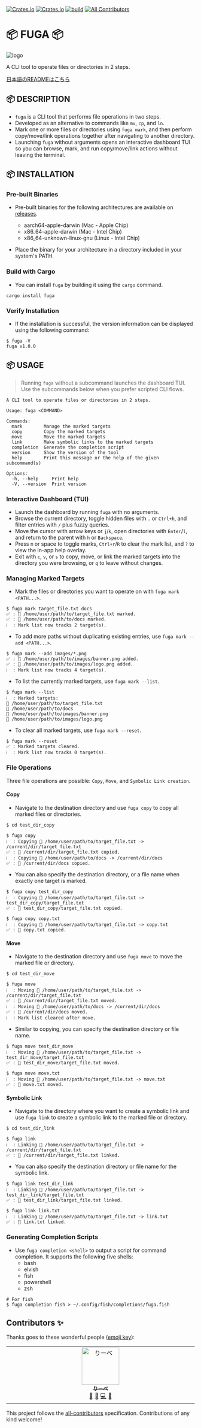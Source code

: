[![Crates.io](https://img.shields.io/crates/v/fuga)](https://crates.io/crates/fuga)
[![Crates.io](https://img.shields.io/crates/l/fuga)](https://github.com/liebe-magi/fuga/blob/main/LICENSE)
[![build](https://github.com/liebe-magi/fuga/actions/workflows/build.yml/badge.svg?branch=main&event=push)](https://github.com/liebe-magi/fuga/actions/workflows/build.yml)<!-- ALL-CONTRIBUTORS-BADGE:START - Do not remove or modify this section -->
[![All Contributors](https://img.shields.io/badge/all_contributors-1-orange.svg?style=flat-square)](#contributors-)
<!-- ALL-CONTRIBUTORS-BADGE:END -->

# 📦 FUGA 📦

![logo](/res/logo_256.jpg)

A CLI tool to operate files or directories in 2 steps.

[日本語のREADMEはこちら](README_jp.md)

## 📦 DESCRIPTION

- `fuga` is a CLI tool that performs file operations in two steps.
- Developed as an alternative to commands like `mv`, `cp`, and `ln`.
- Mark one or more files or directories using `fuga mark`, and then perform copy/move/link operations together after navigating to another directory.
- Launching `fuga` without arguments opens an interactive dashboard TUI so you can browse, mark, and run copy/move/link actions without leaving the terminal.

## 📦 INSTALLATION

### Pre-built Binaries

- Pre-built binaries for the following architectures are available on [releases](https://github.com/liebe-magi/fuga/releases).

  - aarch64-apple-darwin (Mac - Apple Chip)
  - x86_64-apple-darwin (Mac - Intel Chip)
  - x86_64-unknown-linux-gnu (Linux - Intel Chip)

- Place the binary for your architecture in a directory included in your system's PATH.

### Build with Cargo

- You can install `fuga` by building it using the `cargo` command.

```
cargo install fuga
```

### Verify Installation

- If the installation is successful, the version information can be displayed using the following command:

```
$ fuga -V
fuga v1.0.0
```

## 📦 USAGE

> Running `fuga` without a subcommand launches the dashboard TUI. Use the subcommands below when you prefer scripted CLI flows.

```
A CLI tool to operate files or directories in 2 steps.

Usage: fuga <COMMAND>

Commands:
  mark        Manage the marked targets
  copy        Copy the marked targets
  move        Move the marked targets
  link        Make symbolic links to the marked targets
  completion  Generate the completion script
  version     Show the version of the tool
  help        Print this message or the help of the given subcommand(s)

Options:
  -h, --help     Print help
  -V, --version  Print version
```

### Interactive Dashboard (TUI)

- Launch the dashboard by running `fuga` with no arguments.
- Browse the current directory, toggle hidden files with `.` or `Ctrl+h`, and filter entries with `/` plus fuzzy queries.
- Move the cursor with arrow keys or `j`/`k`, open directories with `Enter`/`l`, and return to the parent with `h` or `Backspace`.
- Press `m` or space to toggle marks, `Ctrl+r`/`R` to clear the mark list, and `?` to view the in-app help overlay.
- Exit with `c`, `v`, or `s` to copy, move, or link the marked targets into the directory you were browsing, or `q` to leave without changes.

### Managing Marked Targets

- Mark the files or directories you want to operate on with `fuga mark <PATH...>`.

```
$ fuga mark target_file.txt docs
✅ : 📄 /home/user/path/to/target_file.txt marked.
✅ : 📁 /home/user/path/to/docs marked.
ℹ️  : Mark list now tracks 2 target(s).
```

- To add more paths without duplicating existing entries, use `fuga mark --add <PATH...>`.

```
$ fuga mark --add images/*.png
✅ : 📄 /home/user/path/to/images/banner.png added.
✅ : 📄 /home/user/path/to/images/logo.png added.
ℹ️  : Mark list now tracks 4 target(s).
```

- To list the currently marked targets, use `fuga mark --list`.

```
$ fuga mark --list
ℹ️  : Marked targets:
📄 /home/user/path/to/target_file.txt
📁 /home/user/path/to/docs
📄 /home/user/path/to/images/banner.png
📄 /home/user/path/to/images/logo.png
```

- To clear all marked targets, use `fuga mark --reset`.

```
$ fuga mark --reset
✅ : Marked targets cleared.
ℹ️  : Mark list now tracks 0 target(s).
```

### File Operations

Three file operations are possible: `Copy`, `Move`, and `Symbolic Link creation`.

#### Copy

- Navigate to the destination directory and use `fuga copy` to copy all marked files or directories.

```
$ cd test_dir_copy

$ fuga copy
ℹ️  : Copying 📄 /home/user/path/to/target_file.txt -> /current/dir/target_file.txt
✅ : 📄 /current/dir/target_file.txt copied.
ℹ️  : Copying 📁 /home/user/path/to/docs -> /current/dir/docs
✅ : 📁 /current/dir/docs copied.
```

- You can also specify the destination directory, or a file name when exactly one target is marked.

```
$ fuga copy test_dir_copy
ℹ️  : Copying 📄 /home/user/path/to/target_file.txt -> test_dir_copy/target_file.txt
✅ : 📄 test_dir_copy/target_file.txt copied.

$ fuga copy copy.txt
ℹ️  : Copying 📄 /home/user/path/to/target_file.txt -> copy.txt
✅ : 📄 copy.txt copied.
```

#### Move

- Navigate to the destination directory and use `fuga move` to move the marked file or directory.

```
$ cd test_dir_move

$ fuga move
ℹ️  : Moving 📄 /home/user/path/to/target_file.txt -> /current/dir/target_file.txt
✅ : 📄 /current/dir/target_file.txt moved.
ℹ️  : Moving 📁 /home/user/path/to/docs -> /current/dir/docs
✅ : 📁 /current/dir/docs moved.
ℹ️  : Mark list cleared after move.
```

- Similar to copying, you can specify the destination directory or file name.

```
$ fuga move test_dir_move
ℹ️  : Moving 📄 /home/user/path/to/target_file.txt -> test_dir_move/target_file.txt
✅ : 📄 test_dir_move/target_file.txt moved.

$ fuga move move.txt
ℹ️  : Moving 📄 /home/user/path/to/target_file.txt -> move.txt
✅ : 📄 move.txt moved.
```

#### Symbolic Link

- Navigate to the directory where you want to create a symbolic link and use `fuga link` to create a symbolic link to the marked file or directory.

```
$ cd test_dir_link

$ fuga link
ℹ️  : Linking 📄 /home/user/path/to/target_file.txt -> /current/dir/target_file.txt
✅ : 📄 /current/dir/target_file.txt linked.
```

- You can also specify the destination directory or file name for the symbolic link.

```
$ fuga link test_dir_link
ℹ️  : Linking 📄 /home/user/path/to/target_file.txt -> test_dir_link/target_file.txt
✅ : 📄 test_dir_link/target_file.txt linked.

$ fuga link link.txt
ℹ️  : Linking 📄 /home/user/path/to/target_file.txt -> link.txt
✅ : 📄 link.txt linked.
```

### Generating Completion Scripts

- Use `fuga completion <shell>` to output a script for command completion. It supports the following five shells:
  - bash
  - elvish
  - fish
  - powershell
  - zsh

```
# For fish
$ fuga completion fish > ~/.config/fish/completions/fuga.fish
```
## Contributors ✨

Thanks goes to these wonderful people ([emoji key](https://allcontributors.org/docs/en/emoji-key)):

<!-- ALL-CONTRIBUTORS-LIST:START - Do not remove or modify this section -->
<!-- prettier-ignore-start -->
<!-- markdownlint-disable -->
<table>
  <tbody>
    <tr>
      <td align="center" valign="top" width="14.28%"><a href="https://hackfront.dev"><img src="https://avatars.githubusercontent.com/u/38152917?v=4?s=100" width="100px;" alt="りーべ"/><br /><sub><b>りーべ</b></sub></a><br /><a href="#projectManagement-liebe-magi" title="Project Management">📆</a> <a href="https://github.com/liebe-magi/fuga/pulls?q=is%3Apr+reviewed-by%3Aliebe-magi" title="Reviewed Pull Requests">👀</a> <a href="https://github.com/liebe-magi/fuga/commits?author=liebe-magi" title="Code">💻</a> <a href="https://github.com/liebe-magi/fuga/commits?author=liebe-magi" title="Documentation">📖</a></td>
    </tr>
  </tbody>
</table>

<!-- markdownlint-restore -->
<!-- prettier-ignore-end -->

<!-- ALL-CONTRIBUTORS-LIST:END -->

This project follows the [all-contributors](https://github.com/all-contributors/all-contributors) specification. Contributions of any kind welcome!
